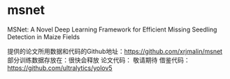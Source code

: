 # msnet
MSNet: A Novel Deep Learning Framework for Efficient Missing Seedling Detection in Maize Fields

提供的论文所用数据和代码的Github地址：https://github.com/xrjmalin/msnet
部分训练数据存放在：很快会释放
论文代码： 敬请期待
借鉴代码： https://github.com/ultralytics/yolov5
